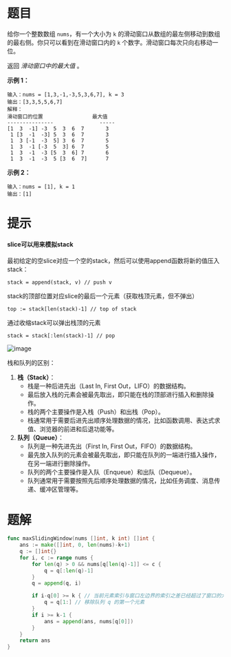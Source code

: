 # 题目

给你一个整数数组 `nums`，有一个大小为 `k` 的滑动窗口从数组的最左侧移动到数组的最右侧。你只可以看到在滑动窗口内的 `k` 个数字。滑动窗口每次只向右移动一位。

返回 *滑动窗口中的最大值* 。

 

**示例 1：**

```
输入：nums = [1,3,-1,-3,5,3,6,7], k = 3
输出：[3,3,5,5,6,7]
解释：
滑动窗口的位置                最大值
---------------               -----
[1  3  -1] -3  5  3  6  7       3
 1 [3  -1  -3] 5  3  6  7       3
 1  3 [-1  -3  5] 3  6  7       5
 1  3  -1 [-3  5  3] 6  7       5
 1  3  -1  -3 [5  3  6] 7       6
 1  3  -1  -3  5 [3  6  7]      7
```

**示例 2：**

```
输入：nums = [1], k = 1
输出：[1]
```



# 提示

#### **slice可以用来模拟stack**

最初给定的空slice对应一个空的stack，然后可以使用append函数将新的值压入stack：

```
stack = append(stack, v) // push v
```

stack的顶部位置对应slice的最后一个元素（获取栈顶元素，但不弹出）

```
top := stack[len(stack)-1] // top of stack
```

通过收缩stack可以弹出栈顶的元素

```
stack = stack[:len(stack)-1] // pop
```

![image]([https://github.com/MaiEmily/map/blob/master/public/image/20190528145810708.png](https://github.com/lizongrui1/go-Leetcode/blob/main/%E5%AD%90%E4%B8%B2/picture/%E6%95%B0%E6%8D%AE%E7%BB%93%E6%9E%84.png))

栈和队列的区别：

1. **栈（Stack）**：
   - 栈是一种后进先出（Last In, First Out，LIFO）的数据结构。
   - 最后放入栈的元素会被最先取出，即只能在栈的顶部进行插入和删除操作。
   - 栈的两个主要操作是入栈（Push）和出栈（Pop）。
   - 栈通常用于需要后进先出顺序处理数据的情况，比如函数调用、表达式求值、浏览器的前进和后退功能等。
2. **队列（Queue）**：
   - 队列是一种先进先出（First In, First Out，FIFO）的数据结构。
   - 最先放入队列的元素会被最先取出，即只能在队列的一端进行插入操作，在另一端进行删除操作。
   - 队列的两个主要操作是入队（Enqueue）和出队（Dequeue）。
   - 队列通常用于需要按照先后顺序处理数据的情况，比如任务调度、消息传递、缓冲区管理等。



# 题解

```go
func maxSlidingWindow(nums []int, k int) []int {
	ans := make([]int, 0, len(nums)-k+1)
	q := []int{}
	for i, c := range nums {
		for len(q) > 0 && nums[q[len(q)-1]] <= c {
			q = q[:len(q)-1]
		}
		q = append(q, i)

		if i-q[0] >= k { // 当前元素索引与窗口左边界的索引之差已经超过了窗口的大小
			q = q[1:] // 移除队列 q 的第一个元素
		}
		if i >= k-1 {
			ans = append(ans, nums[q[0]])
		}
	}
	return ans
}
```

